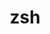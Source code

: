 ---
title: "zsh"
layout: cache
categories: [package, develop-2023-12-24]
meta: {"versions": ["5.8"], "compilers": ["cce@=15.0.1", "gcc@=10.3.0", "gcc@=11.4.0", "gcc@=9.4.0", "oneapi@=2023.2.0"], "oss": ["rhel8", "sle_hpc15", "ubuntu20.04"], "platforms": ["linux"], "targets": ["neoverse_v1", "ppc64le", "x86_64_v3", "x86_64_v4", "zen4"], "stacks": ["e4s", "e4s-cray-rhel", "e4s-cray-sles", "e4s-neoverse_v1", "e4s-oneapi", "e4s-power", "root"], "num_specs": 6, "num_specs_by_stack": {"root": 6, "e4s-cray-sles": 1, "e4s-cray-rhel": 1, "e4s-neoverse_v1": 1, "e4s-power": 1, "e4s": 1, "e4s-oneapi": 1}}
spec_details: [{"hash": "m22zmzntgon27m54am2lwkv55d3u7qug", "compiler": "gcc@=10.3.0", "versions": ["5.8"], "os": "sle_hpc15", "platform": "linux", "target": "x86_64_v4", "variants": ["build_system=autotools", "~etcdir", "~lmod", "+skip-tcsetpgrp-test"], "stacks": ["root", "e4s-cray-sles"], "size": "-", "tarball": "https://binaries.spack.io/develop-2023-12-24/build_cache/linux-sle_hpc15-x86_64_v4/gcc-10.3.0/zsh-5.8/linux-sle_hpc15-x86_64_v4-gcc-10.3.0-zsh-5.8-m22zmzntgon27m54am2lwkv55d3u7qug.spack"}, {"hash": "pf75ztr2m5g4wrfvyuqiqz7ghed54pdu", "compiler": "cce@=15.0.1", "versions": ["5.8"], "os": "rhel8", "platform": "linux", "target": "zen4", "variants": ["build_system=autotools", "~etcdir", "~lmod", "+skip-tcsetpgrp-test"], "stacks": ["e4s-cray-rhel", "root"], "size": "-", "tarball": "https://binaries.spack.io/develop-2023-12-24/build_cache/linux-rhel8-zen4/cce-15.0.1/zsh-5.8/linux-rhel8-zen4-cce-15.0.1-zsh-5.8-pf75ztr2m5g4wrfvyuqiqz7ghed54pdu.spack"}, {"hash": "tsjl3v67t7vk2zdmlspevk5yochot6ky", "compiler": "gcc@=11.4.0", "versions": ["5.8"], "os": "ubuntu20.04", "platform": "linux", "target": "neoverse_v1", "variants": ["build_system=autotools", "~etcdir", "~lmod", "+skip-tcsetpgrp-test"], "stacks": ["root", "e4s-neoverse_v1"], "size": "-", "tarball": "https://binaries.spack.io/develop-2023-12-24/build_cache/linux-ubuntu20.04-neoverse_v1/gcc-11.4.0/zsh-5.8/linux-ubuntu20.04-neoverse_v1-gcc-11.4.0-zsh-5.8-tsjl3v67t7vk2zdmlspevk5yochot6ky.spack"}, {"hash": "s7qfa72uaz2upm7e4t7a53ljew5y5ugh", "compiler": "gcc@=9.4.0", "versions": ["5.8"], "os": "ubuntu20.04", "platform": "linux", "target": "ppc64le", "variants": ["build_system=autotools", "~etcdir", "~lmod", "+skip-tcsetpgrp-test"], "stacks": ["e4s-power", "root"], "size": "-", "tarball": "https://binaries.spack.io/develop-2023-12-24/build_cache/linux-ubuntu20.04-ppc64le/gcc-9.4.0/zsh-5.8/linux-ubuntu20.04-ppc64le-gcc-9.4.0-zsh-5.8-s7qfa72uaz2upm7e4t7a53ljew5y5ugh.spack"}, {"hash": "5dig3eykomb7dcutpuums3htqx7mymty", "compiler": "gcc@=11.4.0", "versions": ["5.8"], "os": "ubuntu20.04", "platform": "linux", "target": "x86_64_v3", "variants": ["build_system=autotools", "~etcdir", "~lmod", "+skip-tcsetpgrp-test"], "stacks": ["e4s", "root"], "size": "-", "tarball": "https://binaries.spack.io/develop-2023-12-24/build_cache/linux-ubuntu20.04-x86_64_v3/gcc-11.4.0/zsh-5.8/linux-ubuntu20.04-x86_64_v3-gcc-11.4.0-zsh-5.8-5dig3eykomb7dcutpuums3htqx7mymty.spack"}, {"hash": "u3gisdr5enhal7pnnbx2obbapdxlse5i", "compiler": "oneapi@=2023.2.0", "versions": ["5.8"], "os": "ubuntu20.04", "platform": "linux", "target": "x86_64_v3", "variants": ["build_system=autotools", "~etcdir", "~lmod", "+skip-tcsetpgrp-test"], "stacks": ["e4s-oneapi", "root"], "size": "-", "tarball": "https://binaries.spack.io/develop-2023-12-24/build_cache/linux-ubuntu20.04-x86_64_v3/oneapi-2023.2.0/zsh-5.8/linux-ubuntu20.04-x86_64_v3-oneapi-2023.2.0-zsh-5.8-u3gisdr5enhal7pnnbx2obbapdxlse5i.spack"}]
---